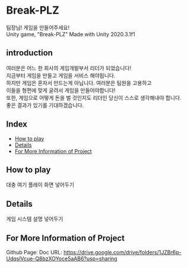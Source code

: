 # Break-PLZ
팀장님! 게임을 만들어주세요!  
Unity game, "Break-PLZ" 
Made with Unity 2020.3.1f1

## introduction
 여러분은 어느 한 회사의 게임개발부서 리더가 되었습니다!  
지금부터 게임을 만들고 게임을 서비스 해야됩니다.  
하지만 게임은 혼자서 만드는게 아닙니다. 여러분은 팀원을 고용하고  
이들을 형편에 맞게 굴려서 게임을 만들어야합니다!  
또한, 게임으로 어떻게 돈을 벌 것인지도 리더인 당신이 스스로 생각해내야 합니다.  
좋은 결과가 있기를 기대하겠습니다.  

## Index
* [How to play](#how-to-play)
* [Details](#details)
* [For More Information of Project](#for-more-information-of-project)

## How to play
대충 여기 플레이 화면 넣어두기
## Details
게임 시스템 설명 넣어두기
## For More Information of Project
Github Page: 
Doc URL: https://drive.google.com/drive/folders/1JZBr6p-UdqslVcue-Q8bzXOYoce5aAB6?usp=sharing
